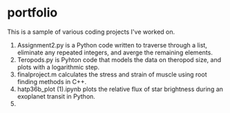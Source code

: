 # portfolio
This is a sample of various coding projects I've worked on.<br>
1. Assignment2.py is a Python code written to traverse through a list, eliminate any repeated integers, and averge the remaining elements. 
2. Teropods.py is Pyhton code that models the data on theropod size, and plots with a logarithmic step.
3. finalproject.m calculates the stress and strain of muscle using root finding methods in C++.
4. hatp36b_plot (1).ipynb plots the relative flux of star brightness during an exoplanet transit in Python. 
5. 
